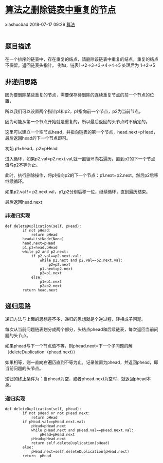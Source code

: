 <div class="blog-article">
    <h1><a href="p.html?p=算法/算法之删除链表中重复的节点" class="title">算法之删除链表中重复的节点</a></h1>
    <span class="author">xiashuobad</span>
    <span class="time">2018-07-17 09:29</span>
    <span><a href="tags.html?t=算法" class="tag">算法</a></span>
    </div>
<br/>

## 题目描述 ##
在一个排序的链表中，存在重复的结点，请删除该链表中重复的结点，重复的结点不保留，返回链表头指针。 
例如，链表1->2->3->3->4->4->5 处理后为 1->2->5
## 非递归思路 ##
因为要删除某些重复的节点，需要保存待删除的连续重复节点的前一个节点的位置，

所以我们可以设置两个指针p1和p2，p1指向前一个节点，p2为当前节点。

因为可能从第一个节点开始就是重复的，所以最后返回的头节点时不确定的，

这里可以建立一个空节点head，并指向链表的第一个节点，head.next=pHead，最后返回head的下一个节点即可。

初始 p1=head，p2=pHead

进入循环，如果p2.val=p2.next.val,就一直循环向右遍历，直到p2的下一个节点值与p2不等为止。

此时，执行删除操作，将p1指向p2的下一个节点：p1.next=p2.next，然后p2后移继续循环。

如果p2.val != p2.next.val，p1,p2分别后移一位，继续循环，直到遍历结束。

最后返回head.next
### 非递归实现  ###
	def deleteDuplication(self, pHead):
	        if not pHead:
	            return pHead
	        head=ListNode(None)
	        head.next=pHead
	        p1,p2=head,pHead
	        while p2 and p2.next:
	            if p2.val==p2.next.val:
	                while p2.next and p2.val==p2.next.val:
	                    p2=p2.next
	                p1.next=p2.next
	                p2=p1.next
	            else:
	                p1=p1.next
	                p2=p2.next
	        return head.next
## 递归思路 ##
递归方法与上面的思想差不多，递归的思想就是个逆过程，转换成子问题。

每次从当前问题链表划分成两个部分，头结点phead和后续链表，每次返回当前问题的头节点。

如果phead与下一个节点值不等，则phead.next=下一个子问题的解（deleteDuplication（phead.next））

如果相等，则一直向右遍历直到不等为止，记录位置为phead，并返回phead，即当前问题的头节点。

递归的终止条件为：当phead为空，或者phead.next为空时，就返回phead本身。
### 递归实现 ###
	def deleteDuplication(self, pHead):
	        if not pHead or not pHead.next:
	            return pHead
	        if pHead.val==pHead.next.val:
	            pHead=pHead.next
	            while pHead.next and pHead.val==pHead.next.val:
	                pHead=pHead.next
	            pHead=pHead.next
	            return self.deleteDuplication(pHead)
	        else:
	            pHead.next=self.deleteDuplication(pHead.next)
	        return  pHead